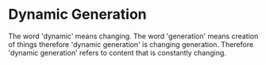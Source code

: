 # Dynamic Generation

The word 'dynamic' means changing. The word 'generation' means creation of things therefore 'dynamic generation' is changing generation. Therefore 'dynamic generation' refers to content that is constantly changing.